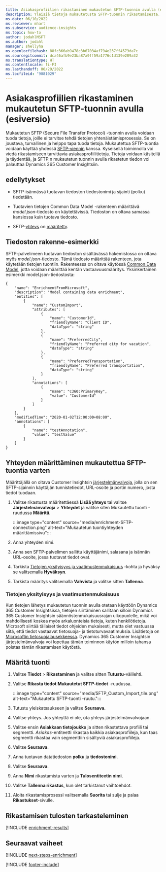 ```yaml
---
title: Asiakasprofiilien rikastaminen mukautetun SFTP-tuonnin avulla (esiversio)
description: Yleisiä tietoja mukautetusta SFTP-tuonnin rikastamisesta.
ms.date: 06/10/2022
ms.reviewer: mhart
ms.subservice: audience-insights
ms.topic: how-to
author: jodahlMSFT
ms.author: jodahl
manager: shellyha
ms.openlocfilehash: 88fc366ab9478c3b67034af794e237ff4573da7c
ms.sourcegitcommit: dca46afb9e23ba87a0ff59a1776c1d139e209a32
ms.translationtype: HT
ms.contentlocale: fi-FI
ms.lasthandoff: 06/29/2022
ms.locfileid: "9081029"
---
```

# <a name="enrich-customer-profiles-with-sftp-custom-import-preview"></a>Asiakasprofiilien rikastaminen mukautetun SFTP-tuonnin avulla (esiversio)

Mukautetun SFTP (Secure File Transfer Protocol) -tuonnin avulla voidaan tuoda tietoja, joille ei tarvitse tehdä tietojen yhtenäistämisprosessia. Se on joustava, turvallinen ja helppo tapa tuoda tietoja. Mukautettua SFTP-tuontia voidaan käyttää yhdessä [SFTP-viennin](export-sftp.md) kanssa. Kyseisellä toiminnolla voi viedä rikastamiseen tarvittavia asiakasprofiilitietoja. Tietoja voidaan käsitellä ja täydentää, ja SFTP:n mukautetun tuonnin avulla rikastetun tiedon voi palauttaa Dynamics 365 Customer Insightsiin.

## <a name="prerequisites"></a>edellytykset

- SFTP-isännässä tuotavan tiedoston tiedostonimi ja sijainti (polku) tiedetään.

- Tuotavien tietojen Common Data Model -rakenteen määrittävä *model.json*-tiedosto on käytettävissä. Tiedoston on oltava samassa kansiossa kuin tuotava tiedosto.

- SFTP-[yhteys](connections.md) on [määritetty](#configure-the-connection-for-sftp-custom-import).

## <a name="file-schema-example"></a>Tiedoston rakenne-esimerkki

SFTP-palvelimeen tuotavan tiedoston sisältävässä hakemistossa on oltava myös *model.json*-tiedosto. Tämä tiedosto määrittää rakenteen, jota käytetään tietojen tuontiin. Rakenteessa on oltava käytössä [Common Data Model](/common-data-model/), jotta voidaan määrittää kentän vastaavuusmääritys. Yksinkertainen esimerkki model.json-tiedostosta:

```
{
    "name": "EnrichmentFromMicrosoft",
    "description": "Model containing data enrichment",
    "entities": [
        {
            "name": "CustomImport",
            "attributes": [
                {
                    "name": "CustomerId",
                    "friendlyName": "Client ID",
                    "dataType": "string"
                },
                {
                    "name": "PreferredCity",
                    "friendlyName": "Preferred city for vacation",
                    "dataType": "string"
                },
                {
                    "name": "PreferredTransportation",
                    "friendlyName": "Preferred transportation",
                    "dataType": "string"
                }
            ],
            "annotations": [
                {
                    "name": "c360:PrimaryKey",
                    "value": "CustomerId"
                }
            ]
        }
    ],
    "modifiedTime": "2020-01-02T12:00:00+08:00",
    "annotations": [
        {
            "name": "testAnnotation",
            "value": "testValue"
        }
    ]
}
```

## <a name="configure-the-connection-for-sftp-custom-import"></a>Yhteyden määrittäminen mukautettua SFTP-tuontia varten

Määrittäjällä on oltava Customer Insightsin [järjestelmänvalvoja](permissions.md#admin), jolla on sen SFTP-sijainnin käyttäjän tunnistetiedot, URL-osoite ja portin numero, josta tiedot tuodaan.

1. Valitse rikastusta määritettäessä **Lisää yhteys** tai valitse **Järjestelmänvalvoja** > **Yhteydet** ja valitse siten Mukautettu tuonti -ruudussa **Määritä**.

   :::image type="content" source="media/enrichment-SFTP-connection.png" alt-text="Mukautetun tuontiyhteyden määrittämissivu":::

1. Anna yhteyden nimi.

1. Anna sen SFTP-palvelimen sallittu käyttäjänimi, salasana ja isännän URL-osoite, jossa tuotavat tiedot ovat.

1. Tarkista [Tietojen yksityisyys ja vaatimustenmukaisuus](#data-privacy-and-compliance) -kohta ja hyväksy se valitsemalla **Hyväksyn**.

1. Tarkista määritys valitsemalla **Vahvista** ja valitse sitten **Tallenna**.

### <a name="data-privacy-and-compliance"></a>Tietojen yksityisyys ja vaatimustenmukaisuus

Kun tietojen lähetys mukautetun tuonnin avulla otetaan käyttöön Dynamics 365 Customer Insightsissa, tietojen siirtäminen sallitaan silloin Dynamics 365 Customer Insightsin säännöstenmukaisuusrajan ulkopuolelle, mikä voi mahdollisesti koskea myös arkaluonteisia tietoja, kuten henkilötietoja. Microsoft siirtää tällaiset tiedot ohjeiden mukaisesti, mutta olet vastuussa siitä, että tiedot vastaavat tietosuoja- ja tietoturvavaatimuksia. Lisätietoja on [Microsoftin tietosuojalausekkeessa](https://go.microsoft.com/fwlink/?linkid=396732).
Dynamics 365 Customer Insightsin järjestelmänvalvoja voi lopettaa tämän toiminnon käytön milloin tahansa poistaa tämän rikastamisen käytöstä.

## <a name="configure-the-import"></a>Määritä tuonti

1. Valitse **Tiedot** > **Rikastaminen** ja valitse sitten **Tutustu**-välilehti.

1. Valitse **Rikasta tiedot** **Mukautetut SFTP-tiedot** -ruudussa.

   :::image type="content" source="media/SFTP_Custom_Import_tile.png" alt-text="Mukautettu SFTP-tuonti -ruutu.":::

1. Tutustu yleiskatsaukseen ja valitse **Seuraava**.

1. Valitse yhteys. Jos yhteyttä ei ole, ota yhteys järjestelmänvalvojaan.

1. Valitse ensin **Asiakkaan tietojoukko** ja sitten rikastettava profiili tai segmentti. *Asiakas*-entiteetti rikastaa kaikkia asiakasprofiileja, kun taas segmentti rikastaa vain segmenttiin sisältyviä asiakasprofiileja.

1. Valitse **Seuraava**.

1. Anna tuotavan datatiedoston **polku** ja **tiedostonimi**.

1. Valitse **Seuraava**.

1. Anna **Nimi** rikastamista varten ja **Tulosentiteetin nimi**.

1. Valitse **Tallenna rikastus**, kun olet tarkistanut vaihtoehdot.

1. Aloita rikastamisprosessi valitsemalla **Suorita** tai sulje ja palaa **Rikastukset**-sivulle.

## <a name="view-enrichment-results"></a>Rikastamisen tulosten tarkasteleminen

[!INCLUDE [enrichment-results](includes/enrichment-results.md)]

## <a name="next-steps"></a>Seuraavat vaiheet

[!INCLUDE [next-steps-enrichment](includes/next-steps-enrichment.md)]

[!INCLUDE [footer-include](includes/footer-banner.md)]

